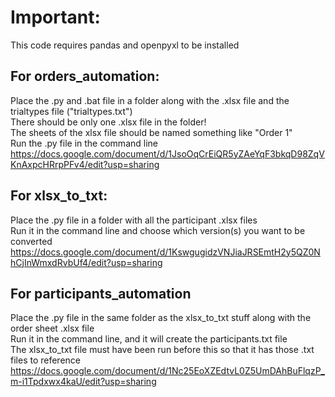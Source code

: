 # Important:
This code requires pandas and openpyxl to be installed

## For orders_automation:
Place the .py and .bat file in a folder along with the .xlsx file and the trialtypes file ("trialtypes.txt")\
There should be only one .xlsx file in the folder!\
The sheets of the xlsx file should be named something like "Order 1"\
Run the .py file in the command line
https://docs.google.com/document/d/1JsoOqCrEiQR5yZAeYqF3bkqD98ZqVKnAxpcHRrpPFv4/edit?usp=sharing

## For xlsx_to_txt:
Place the .py file in a folder with all the participant .xlsx files\
Run it in the command line and choose which version(s) you want to be converted\
https://docs.google.com/document/d/1KswgugidzVNJiaJRSEmtH2y5QZ0NhCjInWmxdRvbUf4/edit?usp=sharing

## For participants_automation
Place the .py file in the same folder as the xlsx_to_txt stuff along with the order sheet .xlsx file\
Run it in the command line, and it will create the participants.txt file\
The xlsx_to_txt file must have been run before this so that it has those .txt files to reference\
https://docs.google.com/document/d/1Nc25EoXZEdtvL0Z5UmDAhBuFlqzP_m-i1Tpdxwx4kaU/edit?usp=sharing
